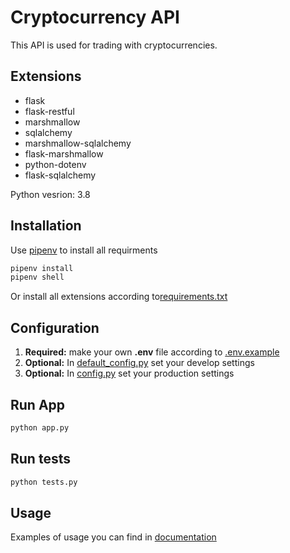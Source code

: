 # Cryptocurrency API

This API is used for trading with cryptocurrencies.

## Extensions
* flask
* flask-restful
* marshmallow 
* sqlalchemy 
* marshmallow-sqlalchemy 
* flask-marshmallow
* python-dotenv
* flask-sqlalchemy

Python vesrion: 3.8

## Installation

Use  [pipenv](https://github.com/pypa/pipenv) to install all requirments

```bash
pipenv install
pipenv shell
```
Or install all extensions according to[requirements.txt](requirements.txt)

## Configuration
1. **Required:** make your own **.env** file according to [.env.example](.env.example)
2. **Optional:** In [default_config.py](default_config.py) set your develop settings
3. **Optional:** In [config.py](config.py) set your production settings

## Run App
```bash
python app.py
```

## Run tests
```bash
python tests.py
```

## Usage
Examples of usage you can find in [documentation](https://documenter.getpostman.com/view/11352173/T17CDAGw?version=latest)